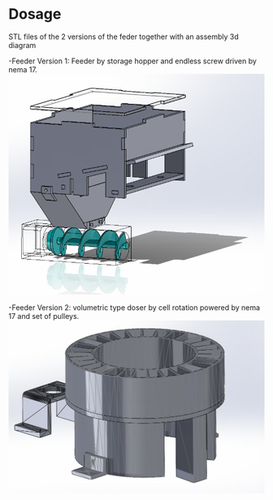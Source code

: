 # Dosage
STL files of the 2 versions of the feder together with an assembly 3d diagram

-Feeder Version 1: Feeder by storage hopper and endless screw driven by nema 17.
![My Image](Feeder_Version1/FeederV1.PNG)

-Feeder Version 2: volumetric type doser by cell rotation powered by nema 17 and set of pulleys.
![My Image](Feeder_Version2/FeederV2.PNG)

